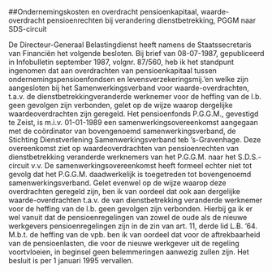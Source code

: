 <meta http-equiv='Content-Type' content='text/html; charset=utf-8' />

##Ondernemingskosten en overdracht pensioenkapitaal, waarde-overdracht pensioenrechten bij verandering dienstbetrekking, PGGM naar SDS-circuit

De Directeur-Generaal Belastingdienst heeft namens de Staatssecretaris van Financiën het volgende besloten.     Bij brief van 08-07-1987, gepubliceerd in Infobulletin september 1987, volgnr. 87/560, heb ik het standpunt ingenomen dat aan overdrachten van pensioenkapitaal tussen ondernemingspensioenfondsen en levensverzekeringsmij.’en welke zijn aangesloten bij het Samenwerkingsverband voor waarde-overdrachten, t.a.v. de dienstbetrekkingveranderde werknemer voor de heffing van de l.b. geen gevolgen zijn verbonden, gelet op de wijze waarop dergelijke waardeoverdrachten zijn geregeld. Het pensioenfonds P.G.G.M., gevestigd te Zeist, is m.i.v. 01-01-1989 een samenwerkingsovereenkomst aangegaan met de coördinator van bovengenoemd samenwerkingsverband, de Stichting Dienstverlening Samenwerkingsverband teb ’s-Gravenhage. Deze overeenkomst ziet op waardeoverdrachten van pensioenrechten van dienstbetrekking veranderde werknemers van het P.G.G.M. naar het S.D.S.-circuit v.v. De samenwerkingsovereenkomst heeft formeel echter niet tot gevolg dat het P.G.G.M. daadwerkelijk is toegetreden tot bovengenoemd samenwerkingsverband. Gelet evenwel op de wijze waarop deze overdrachten geregeld zijn, ben ik van oordeel dat ook aan dergelijke waarde-overdrachten t.a.v. de van dienstbetrekking veranderde werknemer voor de heffing van de l.b. geen gevolgen zijn verbonden. Hierbij ga ik er wel vanuit dat de pensioenregelingen van zowel de oude als de nieuwe werkgevers pensioenregelingen zijn in de zin van art. 11, derde lid L.B. ’64. M.b.t. de heffing van de vpb. ben ik van oordeel dat voor de aftrekbaarheid van de pensioenlasten, die voor de nieuwe werkgever uit de regeling voortvloeien, in beginsel geen belemmeringen aanwezig zullen zijn. Het besluit is per 1 januari 1995 vervallen.    
